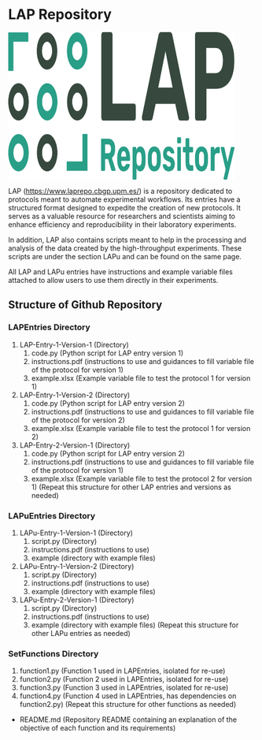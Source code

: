 # LAP Repository
<img align="center" width="460" height="300" src="https://github.com/Biocomputation-CBGP/LAPrepository/blob/main/logo_LAP.svg">

LAP (https://www.laprepo.cbgp.upm.es/) is a repository dedicated to protocols meant to automate experimental workflows. Its entries have a structured format designed to expedite the creation of new protocols. It serves as a valuable resource for researchers and scientists aiming to enhance efficiency and reproducibility in their laboratory experiments.

In addition, LAP also contains scripts meant to help in the processing and analysis of the data created by the high-throughput experiments. These scripts are under the section LAPu and can be found on the same page.

All LAP and LAPu entries have instructions and example variable files attached to allow users to use them directly in their experiments.

## Structure of Github Repository

### LAPEntries Directory

1. LAP-Entry-1-Version-1 (Directory)
   1. code.py (Python script for LAP entry version 1)
   2. instructions.pdf (instructions to use and guidances to fill variable file of the protocol for version 1)
   3. example.xlsx (Example variable file to test the protocol 1 for version 1)
2. LAP-Entry-1-Version-2 (Directory)
   1. code.py (Python script for LAP entry version 2)
   2. instructions.pdf (instructions to use and guidances to fill variable file of the protocol for version 2)
   3. example.xlsx (Example variable file to test the protocol 1 for version 2)
3. LAP-Entry-2-Version-1 (Directory)
   1. code.py (Python script for LAP entry version 2)
   2. instructions.pdf (instructions to use and guidances to fill variable file of the protocol for version 1)
   3. example.xlsx (Example variable file to test the protocol 2 for version 1)
(Repeat this structure for other LAP entries and versions as needed)

### LAPuEntries Directory
1. LAPu-Entry-1-Version-1 (Directory)
   1. script.py (Directory)
   2. instructions.pdf (instructions to use)
   3. example (directory with example files)
2. LAPu-Entry-1-Version-2 (Directory)
   1. script.py (Directory)
   2. instructions.pdf (instructions to use)
   3. example (directory with example files)
3. LAPu-Entry-2-Version-1 (Directory)
   1. script.py (Directory)
   2. instructions.pdf (instructions to use)
   3. example (directory with example files)
(Repeat this structure for other LAPu entries as needed)


### SetFunctions Directory
1. function1.py (Function 1 used in LAPEntries, isolated for re-use)
2. function2.py (Function 2 used in LAPEntries, isolated for re-use)
3. function3.py (Function 3 used in LAPEntries, isolated for re-use)
4. function4.py (Function 4 used in LAPEntries, has dependencies on function2.py)
(Repeat this structure for other functions as needed)

 * README.md (Repository README containing an explanation of the objective of each function and its requirements)

